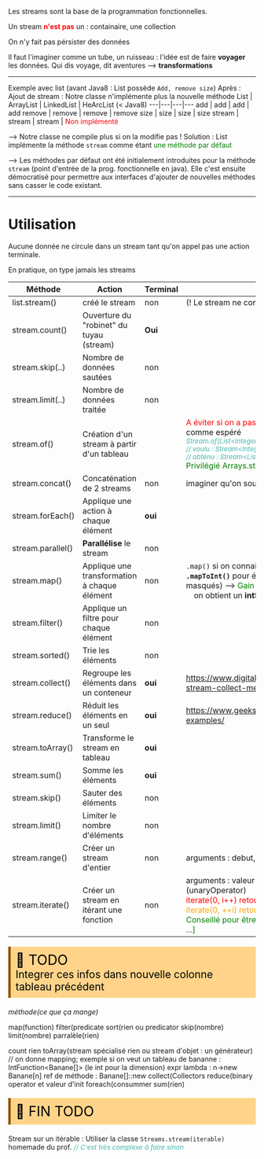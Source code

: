 Les streams sont la base de la programmation fonctionnelles.

Un stream **<span style="color: red">n'est pas</span>** un : containaire, une collection

On n'y fait pas pérsister des données

Il faut l'imaginer comme un tube, un ruisseau : l'idée est de faire **voyager** les données. Qui dis voyage, dit aventures --> **transformations**

---------

Exemple avec list (avant Java8 : List possède `Add, remove size`)
Après : Ajout de stream : Notre classe n'implémente plus la nouvelle méthode
List | ArrayList | LinkedList | HeArcList (< Java8)
---|---|---|---
add | add | add | add
remove | remove | remove | remove
size | size | size | size
stream | stream | stream | <span style="color: red">Non implémenté</span>

--> Notre classe ne compile plus si on la modifie pas !
Solution : List implémente la méthode `stream` comme étant <span style="color: green">une méthode par défaut</span>

--> Les méthodes par défaut ont été initialement introduites pour la méthode `stream` (point d'entrée de la prog. fonctionnelle en java). Elle c'est ensuite démocratisé pour permettre aux interfaces d'ajouter de nouvelles méthodes sans casser le code existant.

-----

# Utilisation

Aucune donnée ne circule dans un stream tant qu'on appel pas une action terminale.

En pratique, on type jamais les streams

Méthode | Action | Terminal | Remarque
---|---|---|---
list.stream() | créé le stream | non | (! Le stream ne contient rien !)
stream.count() | Ouverture du "robinet" du tuyau (stream) | **Oui** | 
stream.skip(..) | Nombre de données sautées | non | 
stream.limit(..) | Nombre de données traitée | non | 
stream.of() | Création d'un stream à partir d'un tableau |  | <span style="color: red">A éviter si on a pas l'habitude</span> ! ne fonctionne pas comme espéré<br><span style="color: #46b7ae; font-style: italic; font-size: 0.85rem">Stream.of(List\<Integer>)<br>// voulu  : Stream\<Integer><br>// obtenu : Stream<List\<Integer>></span><br><span style="color: green">Privilégié Arrays.stream</span> pour les tableau par exemple
stream.concat() | Concaténation de 2 streams | non | imaginer qu'on soude 3 tubes pour en faire un seul
stream.forEach() | Applique une action à chaque élément | **oui** | 
stream.parallel() | **Parallélise** le stream | non | 
stream.map() | Applique une transformation à chaque élément | non | `.map()` si on connait le type (exemple int) --> Utiliser **`.mapToInt()`** pour éviter les wrappers (même s'ils sont masqués) --> <span style="color: green">Gain de performance d'environ *10 !</span><br>&emsp;on obtient un **intStream**
stream.filter() | Applique un filtre pour chaque élément | non |
stream.sorted() | Trie les éléments | non |
stream.collect() | Regroupe les éléments dans un conteneur | **oui** | https://www.digitalocean.com/community/tutorials/java-stream-collect-method-examples
stream.reduce() | Réduit les éléments en un seul | **oui** | https://www.geeksforgeeks.org/stream-reduce-java-examples/
stream.toArray() | Transforme le stream en tableau | **oui** |
stream.sum() | Somme les éléments | **oui** |
stream.skip() | Sauter des éléments | non |
stream.limit() | Limiter le nombre d'éléments | non |
stream.range() | Créer un stream d'entier | non | arguments : debut, fin (non compris)
stream.iterate() | Créer un stream en itérant une fonction | non | arguments : valeur de départ, fonction d'itération (unaryOperator)<br><span style="color: red">iterate(0, i++) retournerais [0, 0, 0, ...]</span><br><span style="color: orange">iterate(0, ++i) retourne [0, 1, 2, ...]</span><br><span style="color: green">Conseillé pour être sur : iterate(0, i+1) retourne [0, 1, 2, ...]</span> 

<!-- #region TODO BLOCK --> 
<div style="margin: 20px auto; padding: 10px; background-color: #ffd48a; border-left: 5px solid #8a5700;color: black; font-size: 2em">
<span> 📝 </span>TODO<br>
<span style="font-size: 0.75em">
Integrer ces infos dans nouvelle colonne tableau précédent
</span></div>

<!-- #endregion TODO BLOCK -->


*méthode(ce que ça mange)*

map(function)
filter(predicate
sort(rien ou predicator
skip(nombre)
limit(nombre)
parralèle(rien)

count rien
toArray(stream spécialisé rien ou stream d'objet : un générateur) // on donne mapping; exemple si on veut un tableau de bananne : IntFunction<Banane[]> (le int pour la dimension)
    expr lambda : n->new Banane[n]
    ref de méthode : Banane[]::new
collect(Collectors
reduce(binary operator et valeur d'init
foreach(consummer
sum(rien)
<!-- #region TODO BLOCK --> 
<div style="margin: 20px auto; padding: 10px; background-color: #ffd48a; border-left: 5px solid #8a5700;color: black; font-size: 2em">
<span> 📝 </span>FIN TODO<br>
</div>

<!-- #endregion TODO BLOCK -->



Stream sur un itérable : Utiliser la classe `Streams.stream(iterable)` homemade du prof. <span style="color: #46b7ae; font-style: italic; font-size: 0.85rem">// C'est très complexe à faire sinon</span> 
